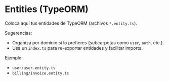# Entities (TypeORM)

Coloca aquí tus entidades de TypeORM (archivos `*.entity.ts`).

Sugerencias:

- Organiza por dominio si lo prefieres (subcarpetas como `user`, `auth`, etc.).
- Usa un `index.ts` para re-exportar entidades y facilitar imports.

Ejemplo:

- `user/user.entity.ts`
- `billing/invoice.entity.ts`
